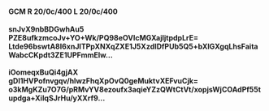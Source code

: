 #### GCM R 20/0c/400 L 20/0c/400
**snJvX9nbBDGwhAu5**<br/>**PZE8ufkzmcoJv+YO+Wk/PQ98eOVIcMGXajljtpdpLrE=**<br/>**Ltde96bswtA8l6xnJlTPpXNXqZXE1J5XzdIDfPUb5Q5+bXlGXgqLhsFaitaWabcCKpdt3ZE1UPFmmElw...**<br/><br/>
**iOomeqxBuQi4gjAX**<br/>**gDl1HVPofnvgqv/hlwzFhqXpOvQ0geMuktvXEFvuCjk=**<br/>**o3kMgKZu7O7G/pRMvYV8ezoufx3aqieYZzQWtCtVt/xopjsWjCOAdPf55tupdga+XiIqSJrHu/yXXrf9...**